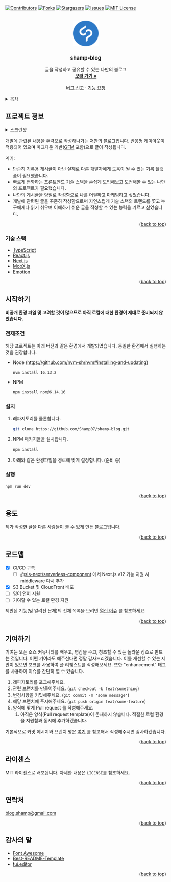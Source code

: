 <div id="top"></div>
<!--
*** Thanks for checking out the Best-README-Template. If you have a suggestion
*** that would make this better, please fork the repo and create a pull request
*** or simply open an issue with the tag "enhancement".
*** Don't forget to give the project a star!
*** Thanks again! Now go create something AMAZING! :D
-->



<!-- PROJECT SHIELDS -->
<!--
*** I'm using markdown "reference style" links for readability.
*** Reference links are enclosed in brackets [ ] instead of parentheses ( ).
*** See the bottom of this document for the declaration of the reference variables
*** for contributors-url, forks-url, etc. This is an optional, concise syntax you may use.
*** https://www.markdownguide.org/basic-syntax/#reference-style-links
-->
[![Contributors][contributors-shield]][contributors-url]
[![Forks][forks-shield]][forks-url]
[![Stargazers][stars-shield]][stars-url]
[![Issues][issues-shield]][issues-url]
[![MIT License][license-shield]][license-url]



<!-- PROJECT LOGO -->
<br />
<div align="center">
  <a href="https://github.com/othneildrew/Best-README-Template">
    <img src="assets/icon/logo.svg" alt="Logo" width="80" height="80">
  </a>

<h3 align="center">shamp-blog</h3>

  <p align="center">
    글을 작성하고 공유할 수 있는 나만의 블로그
    <br />
    <a href="https://shamp.kr"><strong>보러 가기 »</strong></a>
    <br />
    <br />
    <a href="https://github.com/Shamp07/shamp-blog/issues">버그 신고</a>
    ·
    <a href="https://github.com/Shamp07/shamp-blog/issues">기능 요청</a>
  </p>
</div>



<!-- TABLE OF CONTENTS -->
<details>
  <summary>목차</summary>
  <ol>
    <li>
      <a href="#프로젝트-정보">프로젝트 정보</a>
      <ul>
        <li><a href="#기술-스택">기술 스택</a></li>
      </ul>
    </li>
    <li>
      <a href="#시작하기">시작하기</a>
      <ul>
        <li><a href="#전제조건">전제조건</a></li>
        <li><a href="#설치">설치</a></li>
        <li><a href="#실행">실행</a></li>
      </ul>
    </li>
    <li><a href="#용도">용도</a></li>
    <li><a href="#로드맵">로드맵</a></li>
    <li><a href="#기여하기">기여하기</a></li>
    <li><a href="#라이센스">라이센스</a></li>
    <li><a href="#연락처">연락처</a></li>
    <li><a href="#감사의-말">감사의 말</a></li>
  </ol>
</details>



<!-- ABOUT THE PROJECT -->
## 프로젝트 정보

<details>
  <summary>스크린샷</summary>
  <p align="center">
    <img src="./assets/image/preview.png" alt="blog-screenshot"/>
  </p> 
</details>

개발에 관련된 내용을 주력으로 작성해나가는 저만의 블로그입니다. 반응형 레이아웃이 적용되어 있으며 마크다운 기반([GFM](https://github.github.com/gfm/) 포함)으로 글이 작성됩니다.


계기:
* 단순히 기록용 게시글이 아닌 실제로 다른 개발자에게 도움이 될 수 있는 기록 플랫폼이 필요했습니다.
* 빠르게 변화하는 프론트엔드 기술 스택을 손쉽게 도입해보고 도전해볼 수 있는 나만의 프로젝트가 필요했습니다.  
* 나만의 게시글을 양질로 작성함으로 나를 어필하고 마케팅하고 싶었습니다.
* 개발에 관련된 글을 꾸준히 작성함으로써 자연스럽게 기술 스택의 트렌드를 쫓고 누구에게나 읽기 쉬우며 이해하기 쉬운 글을 작성할 수 있는 능력을 기르고 싶었습니다. 

<p align="right">(<a href="#top">back to top</a>)</p>



### 기술 스택

* [TypeScript](https://www.typescriptlang.org/)
* [React.js](https://reactjs.org/)
* [Next.js](https://nextjs.org/)
* [MobX.js](https://mobx.js.org/)
* [Emotion](https://emotion.sh/)


<p align="right">(<a href="#top">back to top</a>)</p>



<!-- GETTING STARTED -->
## 시작하기

**비공개 환경 파일 및 고려할 것이 많으므로 아직 로컬에 대한 환경이 제대로 준비되지 않았습니다.**

### 전제조건

해당 프로젝트는 아래 버전과 같은 환경에서 개발되었습니다. 동일한 환경에서 실행하는 것을 권장합니다. 
* Node (https://github.com/nvm-sh/nvm#installing-and-updating)
  ```sh
  nvm install 16.13.2
  ```

* NPM
  ```sh
  npm install npm@6.14.16
  ```

### 설치

1. 레파지토리를 클론합니다.

   ```sh
   git clone https://github.com/Shamp07/shamp-blog.git
   ```
2. NPM 패키지들을 설치합니다.

   ```sh
   npm install
   ```
3. 아래와 같은 환경파일을 경로에 맞게 설정합니다. (준비 중)
   
### 실행
  ```sh
  npm run dev
  ```

<p align="right">(<a href="#top">back to top</a>)</p>



<!-- USAGE EXAMPLES -->
## 용도

제가 작성한 글을 다른 사람들이 볼 수 있게 만든 블로그입니다.

<p align="right">(<a href="#top">back to top</a>)</p>



<!-- ROADMAP -->
## 로드맵

- [x] CI/CD 구축
  - [ ] [@sls-next/serverless-component](https://github.com/serverless-nextjs/serverless-next.js#features) 에서 Next.js v12 기능 지원 시 middleware 다시 추가
- [x] S3 Bucket 및 CloudFront 배포
- [ ] 영어 언어 지원
- [ ] 기여할 수 있는 로컬 환경 지원

제안된 기능(및 알려진 문제)의 전체 목록을 보려면 [열린 이슈](https://github.com/Shamp07/shamp-blog) 를 참조하세요.


<p align="right">(<a href="#top">back to top</a>)</p>



<!-- CONTRIBUTING -->
## 기여하기

기여는 오픈 소스 커뮤니티를 배우고, 영감을 주고, 창조할 수 있는 놀라운 장소로 만드는 것입니다.     어떤 기여라도 해주신다면 정말 감사드리겠습니다.
이를 개선할 수 있는 제안이 있으면 포크를 사용하여 풀 리퀘스트를 작성해보세요. 또한 "enhancement" 태그를 사용하여 이슈를 간단히 열 수 있습니다.

1. 레파지토리를 포크해주세요.
2. 관련 브랜치를 만들어주세요. (`git checkout -b feat/something`)
3. 변경사항을 커밋해주세요. (`git commit -m 'some message'`)
4. 해당 브랜치에 푸시해주세요. (`git push origin feat/some-feature`)
5. 양식에 맞게 Pull request 를 작성해주세요.
   1. 아직은 양식(Pull request template)이 존재하지 않습니다. 적절한 로컬 환경을 지원함과 동시에 추가하겠습니다.

기본적으로 커밋 메시지와 브랜치 명은 [여기](https://www.conventionalcommits.org/en/v1.0.0/) 를 참고해서 작성해주시면 감사하겠습니다.
    
<p align="right">(<a href="#top">back to top</a>)</p>



<!-- LICENSE -->
## 라이센스

MIT 라이센스로 배포됩니다. 자세한 내용은 `LICENSE`를 참조하세요.

<p align="right">(<a href="#top">back to top</a>)</p>



<!-- CONTACT -->
## 연락처

blog.shamp@gmail.com

<p align="right">(<a href="#top">back to top</a>)</p>



<!-- ACKNOWLEDGMENTS -->
## 감사의 말

* [Font Awesome](https://fontawesome.com)
* [Best-README-Template](https://github.com/othneildrew/Best-README-Template)
* [tui.editor](https://ui.toast.com/tui-editor)

<p align="right">(<a href="#top">back to top</a>)</p>



<!-- MARKDOWN LINKS & IMAGES -->
<!-- https://www.markdownguide.org/basic-syntax/#reference-style-links -->
[contributors-shield]: https://img.shields.io/github/contributors/Shamp07/shamp-blog.svg?style=for-the-badge
[contributors-url]: https://github.com/Shamp07/shamp-blog/graphs/contributors
[forks-shield]: https://img.shields.io/github/forks/Shamp07/shamp-blog.svg?style=for-the-badge
[forks-url]: https://github.com/Shamp07/shamp-blog/network/members
[stars-shield]: https://img.shields.io/github/stars/Shamp07/shamp-blog.svg?style=for-the-badge
[stars-url]: https://github.com/Shamp07/shamp-blog/stargazers
[issues-shield]: https://img.shields.io/github/issues/Shamp07/shamp-blog.svg?style=for-the-badge
[issues-url]: https://github.com/Shamp07/shamp-blog/issues
[license-shield]: https://img.shields.io/github/license/Shamp07/shamp-blog.svg?style=for-the-badge
[license-url]: https://github.com/Shamp07/shamp-blog/blob/master/LICENSE.txt
[product-screenshot]: assets/image/preview.png
